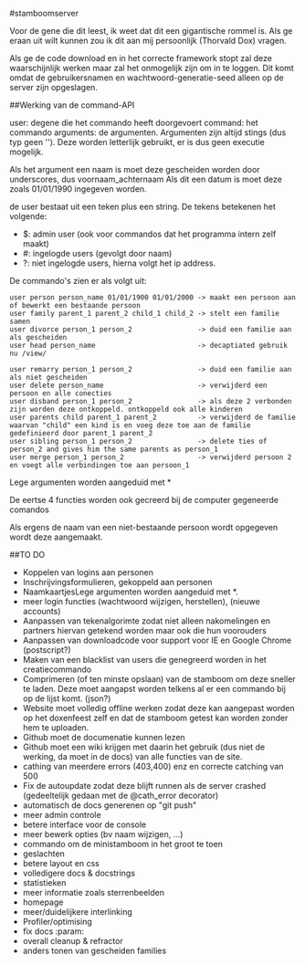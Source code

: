 #stamboomserver

Voor de gene die dit leest, ik weet dat dit een gigantische rommel is.
Als ge eraan uit wilt kunnen zou ik dit aan mij persoonlijk (Thorvald Dox) vragen.

Als ge de code download en in het correcte framework stopt zal deze waarschijnlijk werken maar zal het onmogelijk zijn om in te loggen. Dit komt omdat de gebruikersnamen en wachtwoord-generatie-seed alleen op de server zijn opgeslagen. 

##Werking van de command-API

<user> <command> <arguments>

user: degene die het commando heeft doorgevoert
command: het commando
arguments: de argumenten. Argumenten zijn altijd stings (dus typ geen ''). Deze worden letterlijk gebruikt, er is dus geen executie mogelijk.

Als het argument een naam is moet deze gescheiden worden door underscores, dus voornaam_achternaam
Als dit een datum is moet deze zoals 01/01/1990 ingegeven worden.

de user bestaat uit een teken plus een string. De tekens betekenen het volgende:

* $: admin user (ook voor commandos dat het programma intern zelf maakt)
* \#: ingelogde users (gevolgt door naam)
* ?: niet ingelogde users, hierna volgt het ip address.

De commando's zien er als volgt uit:
```
user person person_name 01/01/1900 01/01/2000 -> maakt een persoon aan of bewerkt een bestaande persoon
user family parent_1 parent_2 child_1 child_2 -> stelt een familie samen
user divorce person_1 person_2                -> duid een familie aan als gescheiden
user head person_name                         -> decaptiated gebruik nu /view/

user remarry person_1 person_2                -> duid een familie aan als niet gescheiden
user delete person_name                       -> verwijderd een persoon en alle conecties
user disband person_1 person_2                -> als deze 2 verbonden zijn worden deze ontkoppeld. ontkoppeld ook alle kinderen
user parents child parent_1 parent_2          -> verwijderd de familie waarvan "child" een kind is en voeg deze toe aan de familie gedefinieerd door parent_1 parent_2
user sibling person_1 person_2                -> delete ties of person_2 and gives him the same parents as person_1
user merge person_1 person_2                  -> verwijderd persoon 2 en voegt alle verbindingen toe aan persoon_1
```
Lege argumenten worden aangeduid met *

De eertse 4 functies worden ook gecreerd bij de computer gegeneerde comandos

Als ergens de naam van een niet-bestaande persoon wordt opgegeven wordt deze aangemaakt.

##TO DO

* Koppelen van logins aan personen
* Inschrijvingsformulieren, gekoppeld aan personen
* NaamkaartjesLege argumenten worden aangeduid met *.
* meer login functies (wachtwoord wijzigen, herstellen), (nieuwe accounts)
* Aanpassen van tekenalgorimte zodat niet alleen nakomelingen en partners hiervan getekend worden maar ook die hun voorouders
* Aanpassen van downloadcode voor support voor IE en Google Chrome (postscript?)
* Maken van een blacklist van users die genegreerd worden in het creatiecommando
* Comprimeren (of ten minste opslaan) van de stamboom om deze sneller te laden. Deze moet aangapst worden telkens al er een commando bij op de lijst komt. (json?)
* Website moet volledig offline werken zodat deze kan aangepast worden op het doxenfeest zelf en dat de stamboom getest kan worden zonder hem te uploaden.
* Github moet de documenatie kunnen lezen
* Github moet een wiki krijgen met daarin het gebruik (dus niet de werking, da moet in de docs) van alle functies van de site.
* cathing van meerdere errors (403,400) enz en correcte catching van 500
* Fix de autoupdate zodat deze blijft runnen als de server crashed (gedeeltelijk gedaan met de @cath_error decorator)
* automatisch de docs generenen op "git push"
* meer admin controle
* betere interface voor de console
* meer bewerk opties (bv naam wijzigen, ...)
* commando om de ministamboom in het groot te toen
* geslachten
* betere layout en css
* volledigere docs & docstrings
* statistieken
* meer informatie zoals sterrenbeelden
* homepage
* meer/duidelijkere interlinking
* Profiler/optimising
* fix docs :param:
* overall cleanup & refractor
* anders tonen van gescheiden families


